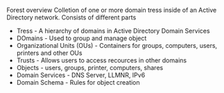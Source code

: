 Forest overview
Colletion of one or more domain tress inside of an Active Directory network.
Consists of different parts
- Tress - A hierarchy of domains in Active Directory Domain Services
- DOmains - Used to group and manage object
- Organizational Units (OUs) - Containers for groups, computers, users, printers and other OUs
- Trusts - Allows users to access recources in other domains
- Objects - users, groups, printer, computers, shares
- Domain Services - DNS Server, LLMNR, IPv6
- Domain Schema - Rules for object creation